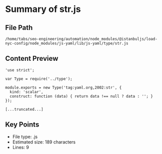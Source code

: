 # Summary of str.js
  
## File Path
`/home/tabs/seo-engineering/automation/node_modules/@istanbuljs/load-nyc-config/node_modules/js-yaml/lib/js-yaml/type/str.js`

## Content Preview
```
'use strict';

var Type = require('../type');

module.exports = new Type('tag:yaml.org,2002:str', {
  kind: 'scalar',
  construct: function (data) { return data !== null ? data : ''; }
});

[...truncated...]
```

## Key Points
- File type: .js
- Estimated size: 189 characters
- Lines: 9
